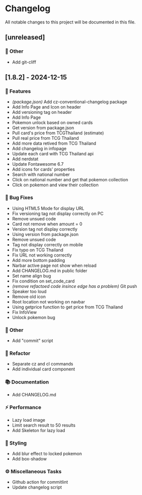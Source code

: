 # Changelog

All notable changes to this project will be documented in this file.

## [unreleased]

### 💼 Other

- Add git-cliff

## [1.8.2] - 2024-12-15

### 🚀 Features

- *(package.json)* Add cz-conventional-changelog package
- Add Info Page and Icon on header
- Add versioning tag on header
- Add Info Page
- Pokemon unlock based on owned cards
- Get version from package.json
- Pull card's price from TCGThailand (estimate)
- Pull real price from TCG Thailand
- Add more data retived from TCG Thailand
- Add changelog in infopage
- Update each card with TCG Thailand api
- Add nerdstat
- Update Fontawesome 6.7
- Add icons for cards' properties
- Search with national number
- Click on national number and get that pokemon collection
- Click on pokemon and view their collection

### 🐛 Bug Fixes

- Using HTML5 Mode for display URL
- Fix versioning tag not display correctly on PC
- Remove unsued code
- Card not remove when amount = 0
- Version tag not display correctly
- Using version from package.json
- Remove unsued code
- Tag not display correctly on mobile
- Fix typo on TCG Thailand
- Fix URL not working correctly
- Add more bottom padding
- Narbar active page not show when reload
- Add CHANGELOG.md in public folder
- Set name align bug
- Fix condition on set_code_card
- *(remove refactoed code insince edge has a problem)* Git push
- Speaker too loud
- Remove old icon
- Root location not working on navbar
- Using getprice function to get price from TCG Thailand
- Fix InfoView
- Unlock pokemon bug

### 💼 Other

- Add "commit" script

### 🚜 Refactor

- Separate cz and cl commands
- Add individual card component

### 📚 Documentation

- Add CHANGELOG.md

### ⚡ Performance

- Lazy load image
- Limit search result to 50 results
- Add Skeleton for lazy load

### 🎨 Styling

- Add blur effect to locked pokemon
- Add box-shadow

### ⚙️ Miscellaneous Tasks

- Github action for commitlint
- Update changelog script

<!-- generated by git-cliff -->
